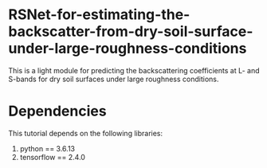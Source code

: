 # RSNet-for-estimating-the-backscatter-from-dry-soil-surface-under-large-roughness-conditions

This is a light module for predicting the backscattering coefficients at L- and S-bands for dry soil surfaces under large roughness conditions. 

# Dependencies
This tutorial depends on the following libraries:
1. python == 3.6.13
2. tensorflow == 2.4.0

